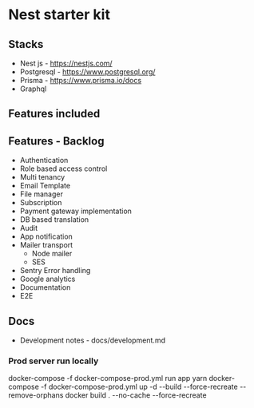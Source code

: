 # Nest starter kit 


## Stacks 
- Nest js - https://nestjs.com/
- Postgresql - https://www.postgresql.org/
- Prisma - https://www.prisma.io/docs
- Graphql 

## Features included 

## Features - Backlog 
- Authentication 
- Role based access control 
- Multi tenancy
- Email Template 
- File manager 
- Subscription 
- Payment gateway implementation 
- DB based translation 
- Audit 
- App notification 
- Mailer transport 
  - Node mailer 
  - SES 
- Sentry Error handling 
- Google analytics 
- Documentation 
- E2E

## Docs 
- Development notes - docs/development.md
  
### Prod server run locally
docker-compose -f docker-compose-prod.yml run app yarn
docker-compose -f docker-compose-prod.yml up -d --build --force-recreate --remove-orphans
docker build . --no-cache --force-recreate
